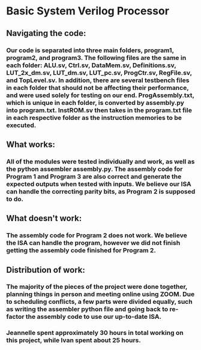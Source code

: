 # Basic System Verilog Processor
## Navigating the code:
### Our code is separated into three main folders, program1, program2, and program3. The following files are the same in each folder: ALU.sv, Ctrl.sv, DataMem.sv, Definitions.sv, LUT_2x_dm.sv, LUT_dm.sv, LUT_pc.sv, ProgCtr.sv, RegFile.sv, and TopLevel.sv. In addition, there are several testbench files in each folder that should not be affecting their performance, and were used solely for testing on our end. ProgAssembly.txt, which is unique in each folder, is converted by assembly.py into program.txt. InstROM.sv then takes in the program.txt file in each respective folder as the instruction memories to be executed.
## What works:
### All of the modules were tested individually and work, as well as the python assembler assembly.py. The assembly code for Program 1 and Program 3 are also correct and generate the expected outputs when tested with inputs. We believe our ISA can handle the correcting parity bits, as Program 2 is supposed to do.
## What doesn't work:
### The assembly code for Program 2 does not work. We believe the ISA can handle the program, however we did not finish getting the assembly code finished for Program 2.
## Distribution of work:
### The majority of the pieces of the project were done together, planning things in person and meeting online using ZOOM. Due to scheduling conflicts, a few parts were divided equally, such as writing the assembler python file and going back to re-factor the assembly code to use our up-to-date ISA.
### Jeannelle spent approximately 30 hours in total working on this project, while Ivan spent about 25 hours. 